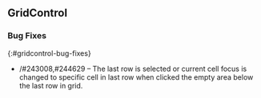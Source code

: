## GridControl       

### Bug Fixes
{:#gridcontrol-bug-fixes}

* /#243008,#244629 – The last row is selected or current cell focus is changed to specific cell in last row when clicked the empty area below the last row in grid.